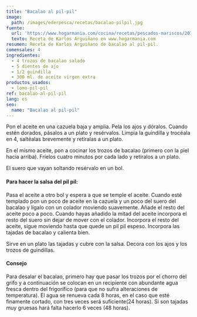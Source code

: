 ```yaml
---
title: "Bacalao al pil-pil"
image:
  path: /images/ederpesca/recetas/bacalao-pilpil.jpg
fuente:
  url: 'https://www.hogarmania.com/cocina/recetas/pescados-mariscos/201107/bacalao-9398.html'
  texto: Receta de Karlos Arguiñano en www.hogarmania.com
resumen: Receta de Karlos Arguiñano de bacalao al pil-pil.
comensales: 4
ingredientes:
  - 4 trozos de bacalao salado
  - 5 dientes de ajo
  - 1/2 guindilla
  - 300 ml. de aceite virgen extra
productos_usados:
  - lomo-pil-pil
ref: bacalao-al-pil-pil
lang: es
seo:
  name: "Bacalao al pil-pil"
---
```


Pon el aceite en una cazuela baja y amplia. Pela los ajos y dóralos. Cuando estén dorados, pásalos a un plato y resérvalos. Limpia la guindilla y trocéala en 4, saltéalas brevemente y retíralas a un plato.

En el mismo aceite, pon a cocinar los trozos de bacalao (primero con la piel hacia arriba). Fríelos cuatro minutos por cada lado y retíralos a un plato.

El suero que vayan soltando resérvalo en un bol.

#### Para hacer la salsa del pil pil:

Pasa el aceite a otro bol y espera a que se temple el aceite. Cuando esté templado pon un poco de aceite en la cazuela y un poco del suero del bacalao y lígalo con un colador moviendo suavemente. Añade el resto del aceite poco a poco. Cuando hayas añadido la mitad del aceite incorpora el resto del suero sin dejar de mover con el colador. Incorpora el resto del aceite, sigue moviendo hasta que quede un pil pil espeso. Incorpora las tajadas de bacalao y calienta bien.

Sirve en un plato las tajadas y cubre con la salsa. Decora con los ajos y los trozos de guindillas.

#### Consejo

Para desalar el bacalao, primero hay que pasar los trozos por el chorro del grifo y a continuación se colocan en un recipiente con abundante agua fresca dentro del frigorífico (para que no sufra alteraciones de temperatura). El agua se renueva cada 8 horas, en el caso que esté finamente cortado, con tres veces será suficiente(24 horas). Si son tajadas muy gruesas hará falta hacerlo 6 veces (48 horas).
